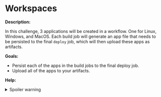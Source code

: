 # Workspaces

**Description:**

In this challenge, 3 applications will be created in a workflow. One for Linux, Windows, and MacOS. Each build job will generate an app file that needs to be persisted to the final `deploy` job, which will then upload these apps as artifacts.

**Goals:**

- Persist each of the apps in the build jobs to the final deploy job.
- Upload all of the apps to your artifacts.

**Help:**
<details>
  <summary>Spoiler warning</summary>
  https://circleci.com/docs/2.0/concepts/#workspaces-and-artifacts

  https://circleci.com/blog/build-cicd-piplines-using-docker/
</details>